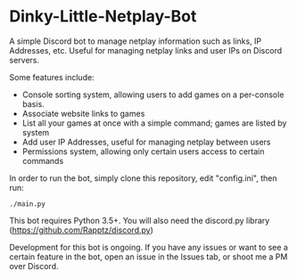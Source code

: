 # Dinky-Little-Netplay-Bot
A simple Discord bot to manage netplay information such as links, IP Addresses, etc.  Useful for managing netplay links and user IPs on Discord servers.

Some features include:
- Console sorting system, allowing users to add games on a per-console basis.
- Associate website links to games
- List all your games at once with a simple command; games are listed by system
- Add user IP Addresses, useful for managing netplay between users
- Permissions system, allowing only certain users access to certain commands

In order to run the bot, simply clone this repository, edit "config.ini", then run:

```
./main.py
```

This bot requires Python 3.5+.  You will also need the discord.py library (https://github.com/Rapptz/discord.py)

Development for this bot is ongoing.  If you have any issues or want to see a certain feature in the bot, open an issue in the Issues tab, or shoot me a PM over Discord.
